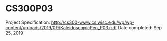 # CS300P03
Project Specification: http://cs300-www.cs.wisc.edu/wp/wp-content/uploads/2019/09/KaleidoscopicPen_P03.pdf
Date completed: Sep 25, 2019
